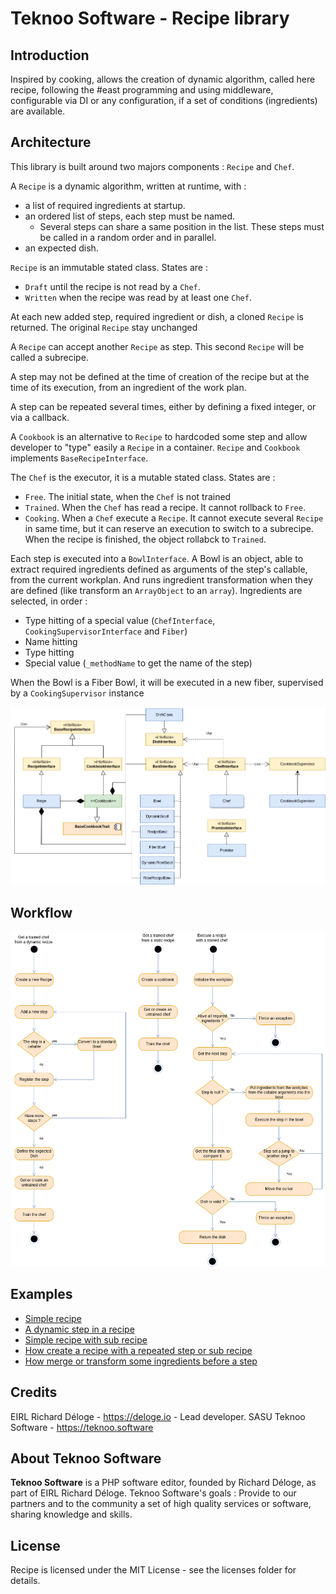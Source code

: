 Teknoo Software - Recipe library
================================

Introduction
------------
Inspired by cooking, allows the creation of dynamic algorithm, called here recipe,
following the #east programming and using middleware, configurable via DI or any configuration,
if a set of conditions (ingredients) are available.

Architecture
------------
This library is built around two majors components : `Recipe` and `Chef`.

A `Recipe` is a dynamic algorithm, written at runtime, with : 
* a list of required ingredients at startup.
* an ordered list of steps, each step must be named.
  * Several steps can share a same position in the list. These steps must be called in a random order and in parallel.
* an expected dish.

`Recipe` is an immutable stated class. States are :
* `Draft` until the recipe is not read by a `Chef`.
* `Written` when the recipe was read by at least one `Chef`.

At each new added step, required ingredient or dish, a cloned `Recipe` is returned. The original `Recipe` stay unchanged

A `Recipe` can accept another `Recipe` as step. This second `Recipe` will be called a subrecipe.

A step may not be defined at the time of creation of the recipe but at the time of its execution, 
from an ingredient of the work plan.

A step can be repeated several times, either by defining a fixed integer, or via a callback.

A `Cookbook` is an alternative to `Recipe` to hardcoded some step and allow developer to "type" easily a `Recipe` in a 
container. `Recipe` and `Cookbook` implements `BaseRecipeInterface`.

The `Chef` is the executor, it is a mutable stated class. States are :
* `Free`. The initial state, when the `Chef` is not trained
* `Trained`. When the `Chef` has read a recipe. It cannot rollback to `Free`.
* `Cooking`. When a `Chef` execute a `Recipe`. It cannot execute several `Recipe` in same time, but it can reserve
  an execution to switch to a subrecipe. When the recipe is finished, the object rollabck to `Trained`.

Each step is executed into a `BowlInterface`. A Bowl is an object, able to extract required ingredients defined as
arguments of the step's callable, from the current workplan. And runs ingredient transformation when they are defined
(like transform an `ArrayObject` to an `array`).
Ingredients are selected, in order :
* Type hitting of a special value (`ChefInterface`, `CookingSupervisorInterface` and `Fiber`)
* Name hitting
* Type hitting
* Special value (`_methodName` to get the name of the step)

When the Bowl is a Fiber Bowl, it will be executed in a new fiber, supervised by a `CookingSupervisor` instance 

![Architecture](architecture.png)

Workflow
--------
![Workflow](workflow.png)

Examples
--------
* [Simple recipe](../demo/dynamic_recipe.php)
* [A dynamic step in a recipe](../demo/dynamic_recipe.php)
* [Simple recipe with sub recipe](../demo/simple_sub_recipe.php)
* [How create a recipe with a repeated step or sub recipe](../demo/repeat_sub_recipe.php)
* [How merge or transform some ingredients before a step](../demo/merge_and_transform_ingredient.php)

Credits
-------
EIRL Richard Déloge - <https://deloge.io> - Lead developer.
SASU Teknoo Software - <https://teknoo.software>

About Teknoo Software
---------------------
**Teknoo Software** is a PHP software editor, founded by Richard Déloge, as part of EIRL Richard Déloge.
Teknoo Software's goals : Provide to our partners and to the community a set of high quality services or software,
sharing knowledge and skills.

License
-------
Recipe is licensed under the MIT License - see the licenses folder for details.
